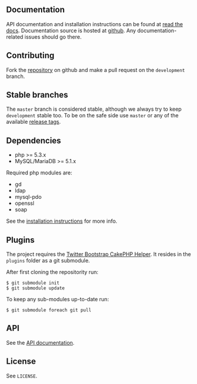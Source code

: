 Documentation
-------------

API documentation and installation instructions can be found at [read the docs][1].
Documentation source is hosted at [github][2]. Any documentation-related issues should
go there.

Contributing
------------

Fork the [repository][5] on github and make a pull request on the `development` branch.

Stable branches
---------------

The `master` branch is considered stable, although we always try to keep `development`
stable too. To be on the safe side use `master` or any of the available
[release tags][3].

Dependencies
------------

* php >= 5.3.x
* MySQL/MariaDB >= 5.1.x

Required php modules are:

* gd
* ldap
* mysql-pdo
* openssl
* soap

See the [installation instructions][7] for more info.

Plugins
-------

The project requires the [Twitter Bootstrap CakePHP Helper][6]. It resides in the
`plugins` folder as a git submodule.

After first cloning the repositority run:

    $ git submodule init
    $ git submodule update


To keep any sub-modules up-to-date run:

    $ git submodule foreach git pull

API
---

See the [API documentation][4].

License
-------

See `LICENSE`.


[1]: https://offers.readthedocs.org/en/latest/
[2]: https://github.com/teiath/offers-docs
[3]: https://github.com/teiath/offers/tags
[4]: https://offers.readthedocs.org/en/latest/api.html
[5]: https://github.com/teiath/offers/
[6]: https://github.com/loadsys/twitter-bootstrap-helper
[7]: https://offers.readthedocs.org/en/latest/installation.html
